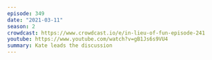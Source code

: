```yaml
---
episode: 349
date: "2021-03-11"
season: 2
crowdcast: https://www.crowdcast.io/e/in-lieu-of-fun-episode-241
youtube: https://www.youtube.com/watch?v=gB1Js6s9VU4
summary: Kate leads the discussion
---
```

